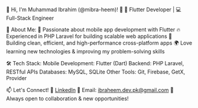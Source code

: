 🚀 Hi, I'm Muhammad Ibrahim (@mibra-heem)! 👋
🔹 Flutter Developer | 💻 Full-Stack Engineer

🌱 About Me:
💙 Passionate about mobile app development with Flutter
🔥 Experienced in PHP Laravel for building scalable web applications
📱 Building clean, efficient, and high-performance cross-platform apps
🌍 Love learning new technologies & improving my problem-solving skills

🛠 Tech Stack:
Mobile Development: Flutter (Dart)
Backend: PHP Laravel, RESTful APIs
Databases: MySQL, SQLite
Other Tools: Git, Firebase, GetX, Provider

📫 Let's Connect!
💼 [LinkedIn](https://www.linkedin.com/in/mibra-heem-6b9aa4250/) 
📧 Email: ibraheem.dev.pk@gmail.com
🚀 Always open to collaboration & new opportunities!

